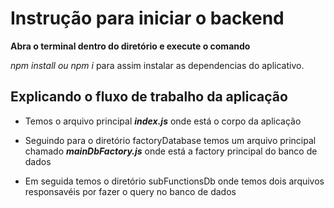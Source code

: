 # Instrução para iniciar o backend

**Abra o terminal dentro do diretório e execute o comando**

_npm install ou npm i_ para assim instalar as dependencias do aplicativo.

## Explicando o fluxo de trabalho da aplicação

- Temos o arquivo principal **_index.js_**  onde está o corpo da aplicação

- Seguindo para o diretório factoryDatabase temos um arquivo principal chamado **_mainDbFactory.js_** onde está a factory principal do banco de dados

- Em seguida temos o diretório subFunctionsDb onde temos dois arquivos responsavéis por fazer o query no banco de dados
